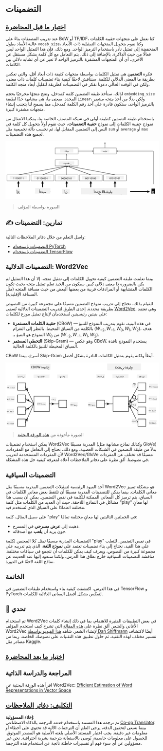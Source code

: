 <!--
CO_OP_TRANSLATOR_METADATA:
{
  "original_hash": "e40b47ac3fd48f71304ede1474e66293",
  "translation_date": "2025-08-26T08:13:38+00:00",
  "source_file": "lessons/5-NLP/14-Embeddings/README.md",
  "language_code": "ar"
}
-->
# التضمينات

## [اختبار ما قبل المحاضرة](https://ff-quizzes.netlify.app/en/ai/quiz/27)

عند تدريب المصنفات بناءً على BoW أو TF/IDF، كنا نعمل على متجهات حقيبة الكلمات عالية الأبعاد بطول `vocab_size`، وكنا نقوم بتحويل المتجهات التمثيلية ذات الأبعاد المنخفضة إلى تمثيل نادر باستخدام الترميز الواحد. ومع ذلك، فإن هذا التمثيل الواحد ليس فعالًا من حيث الذاكرة. بالإضافة إلى ذلك، يتم التعامل مع كل كلمة بشكل مستقل عن الأخرى، أي أن المتجهات المشفرة بالترميز الواحد لا تعبر عن أي تشابه دلالي بين الكلمات.

فكرة **التضمين** هي تمثيل الكلمات بواسطة متجهات كثيفة ذات أبعاد أقل، والتي تعكس بطريقة ما المعنى الدلالي للكلمة. سنناقش لاحقًا كيفية بناء تضمينات كلمات ذات معنى، ولكن في الوقت الحالي دعونا نفكر في التضمينات كطريقة لتقليل أبعاد متجه الكلمة.

لذلك، ستأخذ طبقة التضمين كلمة كمدخل، وتنتج متجهًا مخرجيًا بحجم `embedding_size` المحدد. بمعنى ما، هي مشابهة جدًا لطبقة `Linear`، ولكن بدلًا من أخذ متجه مشفر بالترميز الواحد، ستكون قادرة على أخذ رقم الكلمة كمدخل، مما يسمح لنا بتجنب إنشاء متجهات مشفرة كبيرة.

باستخدام طبقة التضمين كطبقة أولى في شبكة المصنف الخاصة بنا، يمكننا الانتقال من نموذج حقيبة الكلمات إلى نموذج **حقيبة التضمينات**، حيث نقوم أولاً بتحويل كل كلمة في النص إلى التضمين المقابل لها، ثم نحسب دالة تجميعية مثل `sum` أو `average` أو `max` لجميع هذه التضمينات.

![صورة توضح مصنف التضمين لخمس كلمات متسلسلة.](../../../../../translated_images/embedding-classifier-example.b77f021a7ee67eeec8e68bfe11636c5b97d6eaa067515a129bfb1d0034b1ac5b.ar.png)

> الصورة بواسطة المؤلف

## ✍️ تمارين: التضمينات

واصل التعلم من خلال دفاتر الملاحظات التالية:
* [التضمينات باستخدام PyTorch](../../../../../lessons/5-NLP/14-Embeddings/EmbeddingsPyTorch.ipynb)
* [التضمينات باستخدام TensorFlow](../../../../../lessons/5-NLP/14-Embeddings/EmbeddingsTF.ipynb)

## التضمينات الدلالية: Word2Vec

بينما تعلمت طبقة التضمين كيفية تحويل الكلمات إلى تمثيل متجه، إلا أن هذا التمثيل لم يكن بالضرورة ذا معنى دلالي كبير. سيكون من الجيد تعلم تمثيل متجه بحيث تكون الكلمات المتشابهة أو المرادفات قريبة من بعضها البعض من حيث مسافة المتجه (مثل المسافة الإقليدية).

للقيام بذلك، نحتاج إلى تدريب نموذج التضمين مسبقًا على مجموعة كبيرة من النصوص بطريقة محددة. إحدى الطرق لتدريب التضمينات الدلالية تُسمى [Word2Vec](https://en.wikipedia.org/wiki/Word2vec). وهي تعتمد على بنيتين رئيسيتين تُستخدمان لإنتاج تمثيل موزع للكلمات:

- **حقيبة الكلمات المستمرة** (CBoW) — في هذه البنية، نقوم بتدريب النموذج للتنبؤ بالكلمة من السياق المحيط. بالنظر إلى النغرام $(W_{-2},W_{-1},W_0,W_1,W_2)$، هدف النموذج هو التنبؤ بـ $W_0$ من $(W_{-2},W_{-1},W_1,W_2)$.
- **التخطي المستمر** (Skip-Gram) — وهو عكس CBoW. يستخدم النموذج نافذة السياق المحيطة للتنبؤ بالكلمة الحالية.

CBoW أسرع، بينما Skip-Gram أبطأ ولكنه يقوم بتمثيل الكلمات النادرة بشكل أفضل.

![صورة توضح كلا من خوارزميات CBoW و Skip-Gram لتحويل الكلمات إلى متجهات.](../../../../../translated_images/example-algorithms-for-converting-words-to-vectors.fbe9207a726922f6f0f5de66427e8a6eda63809356114e28fb1fa5f4a83ebda7.ar.png)

> الصورة مأخوذة من [هذه الورقة البحثية](https://arxiv.org/pdf/1301.3781.pdf)

يمكن استخدام تضمينات Word2Vec المدربة مسبقًا (وكذلك نماذج مشابهة مثل GloVe) بدلاً من طبقة التضمين في الشبكات العصبية. ومع ذلك، نحتاج إلى التعامل مع المفردات، لأن المفردات المستخدمة لتدريب Word2Vec/GloVe مسبقًا قد تختلف عن المفردات في نصوصنا. ألقِ نظرة على دفاتر الملاحظات أعلاه لمعرفة كيفية حل هذه المشكلة.

## التضمينات السياقية

أحد القيود الرئيسية لتمثيلات التضمين المدربة مسبقًا مثل Word2Vec هو مشكلة تمييز معاني الكلمات. بينما يمكن للتضمينات المدربة مسبقًا أن تلتقط بعض معاني الكلمات في السياق، يتم ترميز كل المعاني الممكنة للكلمة في نفس التضمين. يمكن أن يسبب هذا مشاكل في النماذج اللاحقة، حيث أن العديد من الكلمات مثل كلمة "play" لها معانٍ مختلفة اعتمادًا على السياق الذي تُستخدم فيه.

على سبيل المثال، كلمة "play" في الجملتين التاليتين لها معانٍ مختلفة تمامًا:

- ذهبت إلى **عرض مسرحي** في المسرح.
- جون يريد أن **يلعب** مع أصدقائه.

التضمينات المدربة مسبقًا تمثل كلا المعنيين لكلمة "play" في نفس التضمين. للتغلب على هذا القيد، نحتاج إلى بناء تضمينات تعتمد على **نموذج اللغة**، الذي يتم تدريبه على مجموعة كبيرة من النصوص، ويعرف كيف يمكن للكلمات أن تتجمع في سياقات مختلفة. مناقشة التضمينات السياقية خارج نطاق هذا الدرس، ولكننا سنعود إليها عند الحديث عن نماذج اللغة لاحقًا في الدورة.

## الخاتمة

في هذا الدرس، اكتشفت كيفية بناء واستخدام طبقات التضمين في TensorFlow و PyTorch لتعكس بشكل أفضل المعاني الدلالية للكلمات.

## 🚀 تحدي

تم استخدام Word2Vec في بعض التطبيقات المثيرة للاهتمام، بما في ذلك إنشاء كلمات الأغاني والشعر. ألقِ نظرة على [هذه المقالة](https://www.politetype.com/blog/word2vec-color-poems) التي تشرح كيف استخدم المؤلف Word2Vec لإنشاء الشعر. شاهد [هذا الفيديو بواسطة Dan Shiffmann](https://www.youtube.com/watch?v=LSS_bos_TPI&ab_channel=TheCodingTrain) أيضًا لاكتشاف تفسير مختلف لهذه التقنية. ثم حاول تطبيق هذه التقنيات على نصوصك الخاصة، ربما من مصادر مثل Kaggle.

## [اختبار ما بعد المحاضرة](https://ff-quizzes.netlify.app/en/ai/quiz/28)

## المراجعة والدراسة الذاتية

اقرأ هذه الورقة البحثية عن Word2Vec: [Efficient Estimation of Word Representations in Vector Space](https://arxiv.org/pdf/1301.3781.pdf)

## [التكليف: دفاتر الملاحظات](assignment.md)

**إخلاء المسؤولية**:  
تم ترجمة هذا المستند باستخدام خدمة الترجمة بالذكاء الاصطناعي [Co-op Translator](https://github.com/Azure/co-op-translator). بينما نسعى لتحقيق الدقة، يرجى العلم أن الترجمات الآلية قد تحتوي على أخطاء أو معلومات غير دقيقة. يجب اعتبار المستند الأصلي بلغته الأصلية هو المصدر الموثوق. للحصول على معلومات حاسمة، يُوصى بالاستعانة بترجمة بشرية احترافية. نحن غير مسؤولين عن أي سوء فهم أو تفسيرات خاطئة ناتجة عن استخدام هذه الترجمة.